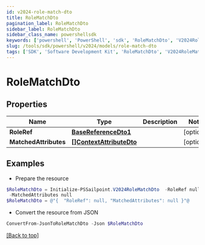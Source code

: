 ```yaml
---
id: v2024-role-match-dto
title: RoleMatchDto
pagination_label: RoleMatchDto
sidebar_label: RoleMatchDto
sidebar_class_name: powershellsdk
keywords: ['powershell', 'PowerShell', 'sdk', 'RoleMatchDto', 'V2024RoleMatchDto'] 
slug: /tools/sdk/powershell/v2024/models/role-match-dto
tags: ['SDK', 'Software Development Kit', 'RoleMatchDto', 'V2024RoleMatchDto']
---
```



# RoleMatchDto

## Properties

Name | Type | Description | Notes
------------ | ------------- | ------------- | -------------
**RoleRef** | [**BaseReferenceDto1**](base-reference-dto1) |  | [optional] 
**MatchedAttributes** | [**[]ContextAttributeDto**](context-attribute-dto) |  | [optional] 

## Examples

- Prepare the resource
```powershell
$RoleMatchDto = Initialize-PSSailpoint.V2024RoleMatchDto  -RoleRef null `
 -MatchedAttributes null
$RoleMatchDto = @"{  "RoleRef": null, "MatchedAttributes": null }"@
```

- Convert the resource from JSON
```powershell
ConvertFrom-JsonToRoleMatchDto -Json $RoleMatchDto
```


[[Back to top]](#) 

